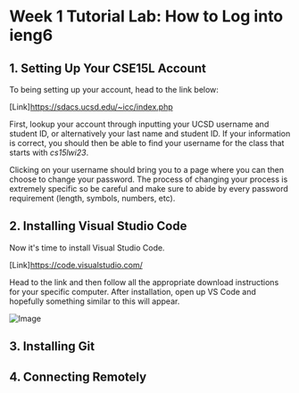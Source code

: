 # Week 1 Tutorial Lab: How to Log into ieng6

## 1. Setting Up Your CSE15L Account

To being setting up your account, head to the link below:

[Link]https://sdacs.ucsd.edu/~icc/index.php

First, lookup your account through inputting your UCSD username and student ID, or alternatively your last name and student ID.
If your information is correct, you should then be able to find your username for the class that starts with *cs15lwi23*.

Clicking on your username should bring you to a page where you can then choose to change your password. The process of changing your process
is extremely specific so be careful and make sure to abide by every password requirement (length, symbols, numbers, etc).

## 2. Installing Visual Studio Code

Now it's time to install Visual Studio Code.

[Link]https://code.visualstudio.com/

Head to the link and then follow all the appropriate download instructions for your specific computer. After installation,
open up VS Code and hopefully something similar to this will appear.

![Image](https://ucsd-cse15l-w23.github.io/images/vscode.png)

## 3. Installing Git

## 4. Connecting Remotely
